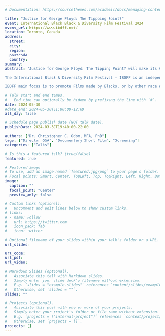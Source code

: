 ```yaml
---
# Documentation: https://sourcethemes.com/academic/docs/managing-content/

title: "Justice for George Floyd: The Tippoing Point?"
event: International Black Black & Diversity Film Festival 2024
event_url: https://www.ibdff.net/
location: Toronto, Canada
address:
  street:
  city:
  region:
  postcode:
  country:
summary:
abstract: "Justice for George Floyd: The Tipping Point? will make its Canadian premiere at the International Black and Diversity Festival 2024 in Toronto, May 30 – 31, 2024.

The International Black & Diversity Film Festival – IBDFF is an independent film festival and part of the Black Actors & Film Guild Canada registered as a Canadian not-for-profit association established to give a platform to Black Actors, Writers, Artists, and Filmmakers while celebrating cultural diversity through inclusion, bringing independent films and filmmakers from around the globe to showcase their work here in Toronto, Canada every year! Showcasing Black Cinema through diversity that Toronto as a multicultural city is known for. 

IBDFF main focus is to promote Films made by Blacks, or by other race with Black Actors in key roles, or films that showcase Black realities from across the Globe, IBDFF is also open to the inclusion of independent films that can be seen and appreciated by those interested to learn about other cultures hence promoting a blend of cultural diversity through film. By so doing we would achieve our objectives of promoting Black Films to a diverse audience and filmmakers in attendance."

# Talk start and end times.
#   End time can optionally be hidden by prefixing the line with `#`.
date: 2024-05-30
#date_end: 2024-05-30T11:00:00-12:00
all_day: false

# Schedule page publish date (NOT talk date).
publishDate: 2024-03-31T19:40:00-22:00

authors: ["Dr. Christopher C. Odom, MFA, PhD"]
tags: ["Director Q&A", "Documentary Short Film", "Screening"]
categories: ["Talks"]

# Is this a featured talk? (true/false)
featured: true

# Featured image
# To use, add an image named `featured.jpg/png` to your page's folder.
# Focal points: Smart, Center, TopLeft, Top, TopRight, Left, Right, BottomLeft, Bottom, BottomRight.
image:
  caption: ""
  focal_point: "Center"
  preview_only: false

# Custom links (optional).
#   Uncomment and edit lines below to show custom links.
# links:
# - name: Follow
#   url: https://twitter.com
#   icon_pack: fab
#   icon: twitter

# Optional filename of your slides within your talk's folder or a URL.
url_slides:

url_code:
url_pdf:
url_video:

# Markdown Slides (optional).
#   Associate this talk with Markdown slides.
#   Simply enter your slide deck's filename without extension.
#   E.g. `slides = "example-slides"` references `content/slides/example-slides.md`.
#   Otherwise, set `slides = ""`.
slides: ""

# Projects (optional).
#   Associate this post with one or more of your projects.
#   Simply enter your project's folder or file name without extension.
#   E.g. `projects = ["internal-project"]` references `content/project/deep-learning/index.md`.
#   Otherwise, set `projects = []`.
projects: []
---
```

